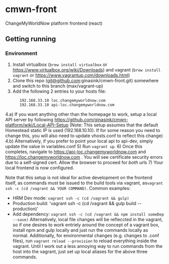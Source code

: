 # cmwn-front
ChangeMyWorldNow platform frontend (react)
## Getting running
### Environment
1) Install virtualbox (`brew install virtualbox` or https://www.virtualbox.org/wiki/Downloads) and vagrant (`brew install vagrant` or https://www.vagrantup.com/downloads.html)
2) Clone this repo (git@github.com:ginasink/cmwn-front.git) somewhere and switch to this branch (max/vagrant-up)
3) Add the following 2 entries to your hosts file:
   ```
      192.168.33.10 loc.changemyworldnow.com
      192.168.33.10 api-loc.changemyworldnow.com
   ```
4.a) If you want anything other than the homepage to work, setup a local API server by following https://github.com/ginasink/cmwn-platform/wiki/Local-API-Setup (Note: This setup assumes that the default Homestead static IP is used (192.168.10.10). If for some reason you need to change this, you will also need to update vhosts.conf to reflect this change)
4.b) Alternatively, if you prefer to point your local api to api-dev, simply update the value in variables.conf
5) Run `vagrant up`.
6) Once this completes, navigate to https://api-loc.changemyworldnow.com and https://loc.changemyworldnow.com . You will see certificate security errors due to a self-signed cert. Allow the browser to proceed for *both* urls
7) Your local frontend is now configured.


 Note that this setup is not ideal for active development on the frontend itself, as commands must be issued to the build tools via vagrant, as`vagrant ssh -c (cd /vagrant && YOUR COMMAND)`. Common examples:
- HRM Dev mode: `vagrant ssh -c (cd /vagrant && gulp)`
- Production build: 'vagrant ssh -c (cd /vagrant && gulp build --production)'
- Add dependency: `vagrant ssh -c (cd /vagrant && npm install someDep --save)`
Alternatively, local file changes will be refleccted in the vagrant, so if one desires to work entriely around the concept of a vagrant box, install npm and gulp locally and just run the commands locally as normal.
Additionally, for environmental changes (e.g. changes to .conf files), run `vagrant reload --provision` to reload everything inside the vagrant.
Until I work out a less annoying way to run commands from the host into the vagrant, just set up local aliases for the above three commands.
